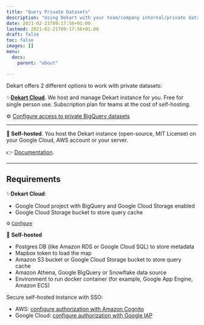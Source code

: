 ```yaml
---
title: "Query Private Datasets"
description: "Using Dekart with your team/company internal/private datasets"
date: 2021-02-21T09:17:56+01:00
lastmod: 2021-02-21T09:17:56+01:00
draft: false
toc: false
images: []
menu:
  docs:
    parent: "about"

---
```


Dekart offers 2 different options to work with private datasets:


<p class="lead text-left">✨<a href="/cloud"><b>Dekart Cloud</b></a>. We host and manage Dekart instance for you. Free for single person use. Subscription plan for teams at the cost of self-hosting.</p>

⚙️ [Configure access to private BigQuery datasets](https://cloud.dekart.xyz/)

<hr/>

<p class="lead text-left"><b>🏰 Self-hosted</b>. You host the Dekart instance (open-source, MIT License) on your Google Cloud, AWS account or your server.

👉 [Documentation](/docs/).

<hr/>

## Requirements

✨**Dekart Cloud**:

* Google Cloud project with BigQuery and Google Cloud Storage enabled
* Google Cloud Storage bucket to store query cache

<p><small>⚙️ <a href="https://cloud.dekart.xyz">Configure</a></small></p>


🏰 **Self-hosted**

* Postgres DB (like Amazon RDS or Google Cloud SQL) to store metadata
* Mapbox token to load the map
* Amazon S3 bucket or Google Cloud Storage bucket to store query cache
* Amazon Athena, Google BigQuery or Snowflake data source
* Environment to run docker container (for example, Google App Engine, Amazon ECS)

Secure self-hosted instance with SSO:

* AWS: [configure authorization with Amazon Cognito](/docs/configuration/environment-variables/#user-authorization-via-amazon-load-balancer)
* Google Cloud: [configure authorization with Google IAP](/docs/configuration/environment-variables/#user-authorization-via-google-iap)

